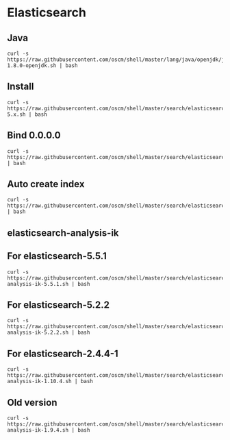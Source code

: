 Elasticsearch
=====

Java
-----
	curl -s https://raw.githubusercontent.com/oscm/shell/master/lang/java/openjdk/java-1.8.0-openjdk.sh | bash

Install
-----
	curl -s https://raw.githubusercontent.com/oscm/shell/master/search/elasticsearch/elasticsearch-5.x.sh | bash

Bind 0.0.0.0
-----
	curl -s https://raw.githubusercontent.com/oscm/shell/master/search/elasticsearch/network.bind_host.sh | bash
	
	
Auto create index
-----
	curl -s https://raw.githubusercontent.com/oscm/shell/master/search/elasticsearch/action.auto_create_index.sh | bash

elasticsearch-analysis-ik
----

## For elasticsearch-5.5.1

    curl -s https://raw.githubusercontent.com/oscm/shell/master/search/elasticsearch/5.5/elasticsearch-analysis-ik-5.5.1.sh | bash

## For elasticsearch-5.2.2

	curl -s https://raw.githubusercontent.com/oscm/shell/master/search/elasticsearch/elasticsearch-analysis-ik-5.2.2.sh | bash

## For elasticsearch-2.4.4-1
	
	curl -s https://raw.githubusercontent.com/oscm/shell/master/search/elasticsearch/elasticsearch-analysis-ik-1.10.4.sh | bash

## Old version
	
	curl -s https://raw.githubusercontent.com/oscm/shell/master/search/elasticsearch/elasticsearch-analysis-ik-1.9.4.sh | bash

